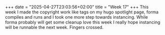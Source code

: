 +++
date = "2025-04-27T23:03:56+02:00"
title = "Week 17"
+++
This week I made the copyright work like tags on my hugo spotlight page, forma compiles and runs  and I took one more step towards instancing. While forma probably will get some cleanup love this week I really hope instancing will be runnable the next week. Fingers crossed.
